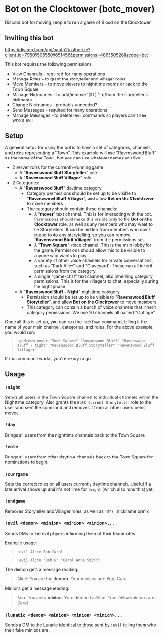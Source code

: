 # Bot on the Clocktower (botc_mover)
Discord bot for moving people to run a game of Blood on the Clocktower

## Inviting this bot

https://discord.com/api/oauth2/authorize?client_id=795055055509651456&permissions=486550528&scope=bot

This bot requires the following permissions:
* View Channels - required for many operations
* Manage Roles - to grant the storyteller and villager roles
* Move Members - to move players to nighttime rooms or back to the Town Square
* Manage Nicknames - to add/remove '(ST) ' to/from the storyteller's nickname
* Change Nicknames - probably unneeded?
* Send Messages - required for many operations
* Manage Messages - to delete !evil commands so players can't see who's evil

## Setup

A general setup for using the bot is to have a set of categories, channels, and roles representing a "Town". This example will use "Ravenswood Bluff" as the name of the Town, but you can use whatever names you like.

* 2 server roles for the currently-running game
  * A "**Ravenswood Bluff Storyteller**" role
  * A "**Ravenswood Bluff Villager**" role
* 2 Categories:
  * A "**Ravenswood Bluff**" daytime category
    * Category permissions should be set up to be visible to "**Ravenswood Bluff Villager**", and allow **Bot on the Clocktower** to move members
    * The category should contain these channels:
      * A "**mover**" text channel. This is for interacting with the bot. Permissions should make this visible only to the **Bot on the Clocktower** role, as well as any members who may want to be Storytellers. It can be hidden from members who don't intend to do any storytelling, so you can remove "**Ravenswood Bluff Villager**" from the permissions set.
      * A "**Town Square**" voice channel. This is the main lobby for the game. Permissions should allow this to be visible to anyone who wants to play.
      * A variety of other voice channels for private conversations, such as "Dark Alley" and "Graveyard". These can all inherit permissions from the category.
      * A single "game-chat" text channel, also inheriting category permissions. This is for the villagers to chat, especially during the night phase.
  * A "**Ravenswood Bluff - Night**" nighttime category
    * Permission should be set up to be visible to "**Ravenswood Bluff Storyteller**", and allow **Bot on the Clocktower** to move members
    * This category can contain a bunch of voice channels that inherit category permissions. We use 20 channels all named "Cottage"

Once all this is set up, you can run the `!addTown` command, telling it the name of your main channel, categories, and roles. For the above example, you would run:

> `!addtown mover "Town Square" "Ravenswood Bluff" "Ravenswood Bluff - Night" "Ravenswood Bluff Storyteller" "Ravenswood Bluff Villager"`

If that command works, you're ready to go!

## Usage

### `!night`

Sends all users in the Town Square channel to individual channels within the Nighttime category. Also grants the `BotC Current Storyteller` role to the user who sent the command and removes it from all other users being moved.

### `!day`

Brings all users from the nighttime channels back to the Town Square.

### `!vote`

Brings all users from other daytime channels back to the Town Square for nominations to begin.

### `!currgame`

Sets the correct roles on all users currently daytime channels. Useful if a late arrival shows up and it's not time for `!night` (which also runs this) yet.

### `!endgame`

Removes Storyteller and Villager roles, as well as `(ST) ` nickname prefix

### `!evil <demon> <minion> <minion> <minion>...`

Sends DMs to the evil players informing them of their teammates.

Example usage:

> `!evil Alice Bob Carol`

> `!evil Alice "Bob G" "Carol Anne Smith"`

The demon gets a message reading:

> Alice: You are the **demon**. Your minions are: Bob, Carol

Minions get a message reading:

> Bob: You are a **minion**. Your demon is: Alice. Your fellow minions are: Carol

### `!lunatic <demon> <minion> <minion> <minion>...`

Sends a DM to the Lunatic identical to those sent by `!evil` telling them who their fake minions are.
